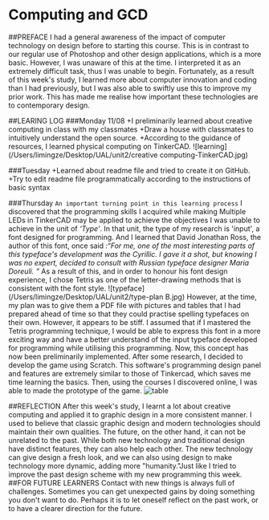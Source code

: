 # Computing and GCD

##PREFACE
I had a general awareness of the impact of computer technology on design before to starting this course. This is in contrast to our regular use of Photoshop and other design applications, which is a more basic. However, I was unaware of this at the time. I interpreted it as an extremely difficult task, thus I was unable to begin. Fortunately, as a result of this week's study, I learned more about computer innovation and coding than I had previously, but I was also able to swiftly use this to improve my prior work. This has made me realise how important these technologies are to contemporary design.

##LEARING LOG
###Monday 11/08
+I preliminarily learned about creative computing in class with my classmates
+Draw a house with classmates to intuitively understand the open source.
+According to the guidance of resources, I learned physical computing on TinkerCAD.
![learning](/Users/limingze/Desktop/UAL/unit2/creative computing-TinkerCAD.jpg)

###Tuesday
+Learned about readme file and tried to create it on GitHub.
+Try to edit readme file programmatically according to the instructions of basic syntax

###Thursday
``An important turning point in this learning process``
I discovered that the programming skills I acquired while making Multiple LEDs in TinkerCAD may be applied to achieve the objectives I was unable to achieve in the unit of <em>‘Type’</em>.
In that unit, the type of my research is 'input', a font designed for programming. And I learned that David Jonathan Ross, the author of this font, once said <em>:“For me, one of the most interesting parts of this typeface's development was the Cyrillic. I gave it a shot, but knowing I was no expert, decided to consult with Russian typeface designer Maria Doreuli. ”</em> As a result of this, and in order to honour his font design experience, I chose Tetris as one of the letter-drawing methods that is consistent with the font style.
![typeface](/Users/limingze/Desktop/UAL/unit2/type-plan B.jpg)
However, at the time, my plan was to give them a PDF file with pictures and tables that I had prepared ahead of time so that they could practise spelling typefaces on their own. However, it appears to be stiff. I assumed that if I mastered  the Tetris programming technique, I would be able to express this font in a more exciting way and have a better understand of the input typeface developed for programming while utilising this programming. Now, this concept has now been preliminarily implemented.
After some research, I decided to develop the game using Scratch. This software's programming design panel and features are extremely similar to those of Tinkercad, which saves me time learning the basics. Then, using the courses I discovered online, I was able to made the prototype of the game.
![table](/Users/limingze/Desktop/UAL/unit2/type-square.jpg)

##REFLECTION
After this week's study, I learnt a lot about creative computing and applied it to graphic design in a more consistent manner. I used to believe that classic graphic design and modern technologies should maintain their own qualities. The future, on the other hand, it can not be unrelated to the past. While both new technology and traditional design have distinct features, they can also help each other. The new technology can give design a fresh look, and we can also using design to make technology more dynamic, adding more "humanity."Just like I tried to improve the past design scheme with my new programming this week.
##FOR FUTURE LEARNERS
Contact with new things is always full of challenges. Sometimes you can get unexpected gains by doing something you don't want to do. Perhaps it is to let oneself reflect on the past work, or to have a clearer direction for the future.
